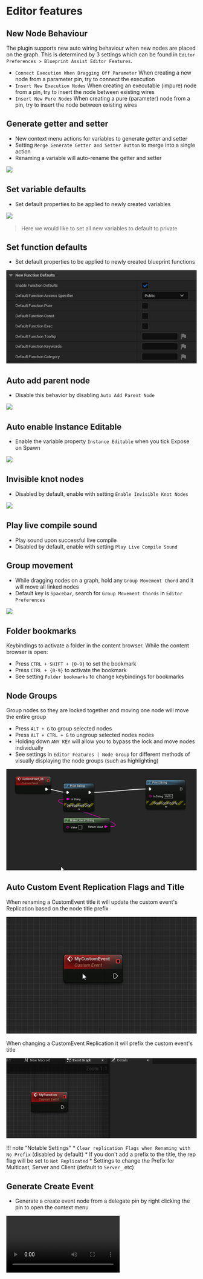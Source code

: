 # Editor features

## New Node Behaviour
The plugin supports new auto wiring behaviour when new nodes are placed on the graph. This is determined by 3 settings which can be found in `Editor Preferences > Blueprint Assist Editor Features`.  

* `Connect Execution When Dragging Off Parameter` When creating a new node from a parameter pin, try to connect the
  execution
* `Insert New Execution Nodes` When creating an executable (impure) node from a pin, try to insert the node between
  existing wires
* `Insert New Pure Nodes` When creating a pure (parameter) node from a pin, try to insert the node between existing
  wires

## Generate getter and setter
* New context menu actions for variables to generate getter and setter
* Setting `Merge Generate Getter and Setter Button` to merge into a single action
* Renaming a variable will auto-rename the getter and setter

![](https://i.imgur.com/YguOhRc.gif)

## Set variable defaults
* Set default properties to be applied to newly created variables

![](https://i.imgur.com/CQ4X0b8.png)

> Here we would like to set all new variables to default to private

## Set function defaults
* Set default properties to be applied to newly created blueprint functions

![](assets/NewFunctionDefaults.jpg)

## Auto add parent node
* Disable this behavior by disabling `Auto Add Parent Node`

![](https://i.imgur.com/rJH2ied.gif)

## Auto enable Instance Editable
* Enable the variable property `Instance Editable` when you tick Expose on Spawn

![](https://i.imgur.com/CKBKB4U.gif)

## Invisible knot nodes
* Disabled by default, enable with setting `Enable Invisible Knot Nodes`

![](https://i.imgur.com/TOJMErQ.png)

## Play live compile sound
* Play sound upon successful live compile
* Disabled by default, enable with setting `Play Live Compile Sound`

## Group movement
* While dragging nodes on a graph, hold any `Group Movement Chord` and it will move all linked nodes
* Default key is `Spacebar`, search for `Group Movement Chords` in `Editor Preferences`

![](https://i.imgur.com/lmKPBjz.gif)

## Folder bookmarks
Keybindings to activate a folder in the content browser. While the content browser is open:

* Press `CTRL + SHIFT + {0-9}` to set the bookmark
* Press `CTRL + {0-9}` to activate the bookmark
* See setting `Folder bookmarks` to change keybindings for bookmarks

## Node Groups

Group nodes so they are locked together and moving one node will move the entire group

* Press `ALT + G` to group selected nodes
* Press `ALT + CTRL + G` to ungroup selected nodes nodes
* Holding down `ANY KEY` will allow you to bypass the lock and move nodes individually
* See settings in `Editor Features | Node Group` for different methods of visually displaying the node groups (such as highlighting) 

![](assets/NodeGroups.gif)

## Auto Custom Event Replication Flags and Title

When renaming a CustomEvent title it will update the custom event's Replication based on the node title prefix

![](assets/RepFlagsFromName.gif)

When changing a CustomEvent Replication it will prefix the custom event's title 

![](assets/NameFromRepFlags.gif)

!!! note "Notable Settings"
    * `Clear replication Flags when Renaming with No Prefix` (disabled by default)
        * If you don't add a prefix to the title, the rep flag will be set to `Not Replicated`
    * Settings to change the Prefix for Multicast, Server and Client (default to `Server_` etc)

## Generate Create Event

* Generate a create event node from a delegate pin by right clicking the pin to open the context menu

![type:video](./assets/GenerateCreateEvent.mp4)

